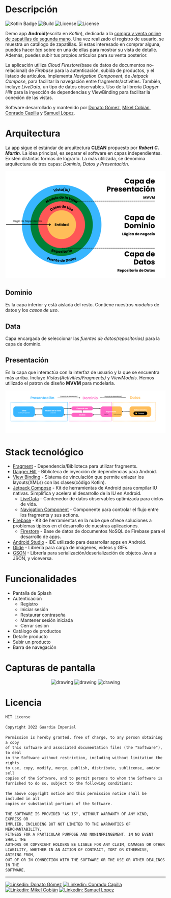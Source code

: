 # Descripción
![Kotlin Badge](https://img.shields.io/badge/MADE%20WITH-KOTLIN-blueviolet?style=for-the-badge&logo=kotlin)
![Build](https://img.shields.io/badge/Build-passing-green)
![License](https://img.shields.io/badge/License-MIT-blue)
![License](https://img.shields.io/github/watchers/mikel-lab/Shoes4u_Android?style=social)

Demo app **Android**(escrita en *Kotlin*), dedicada a la <u>compra y venta online de zapatillas de segunda mano</u>. Una vez realizado el registro de usuario, se muestra un catálogo de zapatillas. Si estas interesado en comprar alguna, puedes hacer *tap* sobre en una de ellas para mostrar su vista de detalle. Además, puedes subir tus propios artículos para su venta posterior.

La aplicación utiliza *Cloud Firestore*(base de datos de documentos no-relacional) de *Firebase* para la autenticación, subida de productos, y el listado de artículos.
Implementa *Navigation Component*, de *Jetpack Compose*, para facilitar la navegación entre fragments/activities. También, incluye *LiveData*, un tipo de datos observables.
Uso de la librería *Dagger Hilt* para la inyección de dependencias y ViewBinding para facilitar la conexión de las vistas.

Software desarrollado y mantenido por [Donato Gómez](https://github.com/donatogomez), [Mikel Cobián](https://github.com/mikel-lab), [Conrado Capilla](https://github.com/conracapi) y [Samuel López](https://github.com/11samuelopez).

# Arquitectura
La app sigue el estándar de arquitectura **CLEAN** propuesto por ***Robert C. Martin***. La idea principal, es separar el software en capas independientes. Existen distintas formas de lograrlo. La más utilizada, se denomina arquitectura de tres capas: *Dominio, Datos y Presentación*.

<div align="center">
<img src="images/CLEAN.png">
</div>

## Dominio
Es la capa inferior y está aislada del resto. Contiene nuestros *modelos* de datos y los *casos de uso*.

## Data
Capa encargada de seleccionar las *fuentes de datos(repositorios)* para la capa de dominio.

## Presentación
Es la capa que interactúa con la interfaz de usuario y la que se encuentra más arriba. Incluye *Vistas(Activities/Fragments)* y *ViewModels*. Hemos utilizado el patron de diseño **MVVM** para modelarla.

<div align="center">
<img src="images/MVVM_Clean.png">
</div>

# Stack tecnológico

* [Fragment](https://kotlinlang.org/) - Dependencia/Biblioteca para utilizar fragments.
* [Dagger Hilt](https://dagger.dev/hilt/) - Biblioteca de inyección de dependencias para Android.
* [View Binding](https://developer.android.com/topic/libraries/view-binding?hl=es-419) - Sistema de vinculación que permite enlazar los layouts(XMLs) con las clases(código Kotlin).
* [Jetpack Compose](https://developer.android.com/jetpack/compose?hl=es-419) - Kit de herramientas de Android para compilar IU nativas. Simplifica y acelera el desarrollo de la IU en Android.
  * [LiveData](https://developer.android.com/topic/libraries/architecture/livedata?hl=es-419) - Contenedor de datos observables optimizada para ciclos de vida.
  * [Navigation Component](https://developer.android.com/guide/navigation/navigation-getting-startedlive) - Componente para controlar el flujo entre los fragments y sus actions.
* [Firebase](https://firebase.google.com/) - Kit de herramientas en la nube que ofrece soluciones a problemas típicos en el desarrollo de nuestras aplicaciones.
  * [Firestore](https://firebase.google.com/docs/firestore) - Base de datos de documentos NoSQL de Firebase para el desarrollo de apps.
* [Android Studio](https://developer.android.com/studio) - IDE utilizado para desarrollar apps en Android.
* [Glide](https://bumptech.github.io/glide/) - Librería para carga de imágenes, videos y GIFs.
* [GSON](https://bumptech.github.io/glide/) - Librería para serialización/deserialización de objetos Java a JSON, y viceversa.

# Funcionalidades
  * Pantalla de Splash
  * Autenticación
    * Registro
    * Iniciar sesión
    * Restaurar contraseña
    * Mantener sesión iniciada
    * Cerrar sesión
  * Catálogo de productos
  * Detalle producto
  * Subir un producto
  * Barra de navegación

# Capturas de pantalla
<div align="center">
<img src="https://github.com/donatogomez/MarvelCharactersMVC/blob/main/mockups/splash.png" alt="drawing" width="250"/> <img src="https://github.com/donatogomez/MarvelCharactersMVC/blob/main/mockups/main.png" alt="drawing" width="250"/> <img src="https://github.com/donatogomez/MarvelCharactersMVC/blob/main/mockups/detail.png" alt="drawing" width="250"/>
</div>

# Licencia
<pre><code>MIT License

Copyright 2022 Guardia Imperial

Permission is hereby granted, free of charge, to any person obtaining a copy
of this software and associated documentation files (the "Software"), to deal
in the Software without restriction, including without limitation the rights
to use, copy, modify, merge, publish, distribute, sublicense, and/or sell
copies of the Software, and to permit persons to whom the Software is
furnished to do so, subject to the following conditions:

The above copyright notice and this permission notice shall be included in all
copies or substantial portions of the Software.

THE SOFTWARE IS PROVIDED "AS IS", WITHOUT WARRANTY OF ANY KIND, EXPRESS OR
IMPLIED, INCLUDING BUT NOT LIMITED TO THE WARRANTIES OF MERCHANTABILITY,
FITNESS FOR A PARTICULAR PURPOSE AND NONINFRINGEMENT. IN NO EVENT SHALL THE
AUTHORS OR COPYRIGHT HOLDERS BE LIABLE FOR ANY CLAIM, DAMAGES OR OTHER
LIABILITY, WHETHER IN AN ACTION OF CONTRACT, TORT OR OTHERWISE, ARISING FROM,
OUT OF OR IN CONNECTION WITH THE SOFTWARE OR THE USE OR OTHER DEALINGS IN THE
SOFTWARE.
</code></pre>
---
[![Linkedin: Donato Gómez](https://img.shields.io/badge/-Donato_Gomez-blue?style=flat-square&logo=Linkedin&logoColor=white&link=https://www.linkedin.com/in/donatogomez/)](https://www.linkedin.com/in/donatogomez/)
[![Linkedin: Conrado Capilla](https://img.shields.io/badge/-Conrado_Capilla-blue?style=flat-square&logo=Linkedin&logoColor=white&link=https://www.linkedin.com/in/conrado-capilla/)](https://www.linkedin.com/in/conrado-capilla/)
[![Linkedin: Mikel Cobián](https://img.shields.io/badge/-Mikel_Cobian-blue?style=flat-square&logo=Linkedin&logoColor=white&link=https://www.linkedin.com/in/mikelcobian/)](https://www.linkedin.com/in/mikelcobian/)
[![Linkedin: Samuel Lopez](https://img.shields.io/badge/-Samuel_-blue?style=flat-square&logo=Linkedin&logoColor=white&link=https://www.linkedin.com/in/samuel-lópez-lemasurier-16007b23b/)](https://www.linkedin.com/in/samuel-lópez-lemasurier-16007b23b/)
